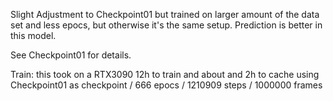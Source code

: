 
Slight Adjustment to Checkpoint01 but trained on larger amount of the data set and less epocs, but otherwise it's the same setup. Prediction is better in this model.

See Checkpoint01 for details.

Train:
this took on a RTX3090 12h to train and about and 2h to cache using Checkpoint01 as checkpoint / 666 epocs / 1210909 steps / 1000000 frames

